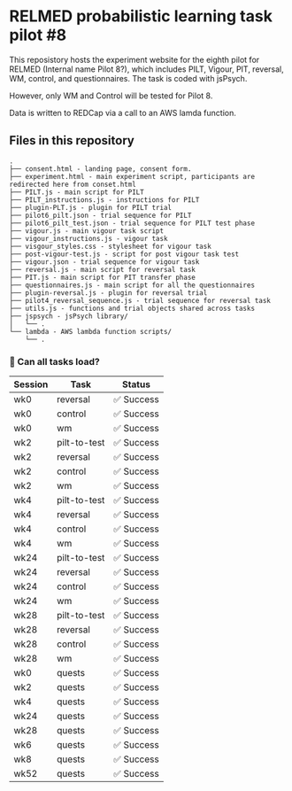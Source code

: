 # RELMED probabilistic learning task pilot #8
This reposistory hosts the experiment website for the eighth pilot for RELMED (Internal name Pilot 8?), which includes PILT, Vigour, PIT, reversal, WM, control, and questionnaires. The task is coded with jsPsych.

However, only WM and Control will be tested for Pilot 8.

Data is written to REDCap via a call to an AWS lamda function.

## Files in this repository
```
.
├── consent.html - landing page, consent form.
├── experiment.html - main experiment script, participants are redirected here from conset.html
├── PILT.js - main script for PILT
├── PILT_instructions.js - instructions for PILT
├── plugin-PLT.js - plugin for PILT trial
├── pilot6_pilt.json - trial sequence for PILT
├── pilot6_pilt_test.json - trial sequence for PILT test phase
├── vigour.js - main vigour task script
├── vigour_instructions.js - vigour task 
├── visgour_styles.css - stylesheet for vigour task
├── post-vigour-test.js - script for post vigour task test
├── vigour.json - trial sequence for vigour task
├── reversal.js - main script for reversal task
├── PIT.js - main script for PIT transfer phase
├── questionnaires.js - main script for all the questionnaires
├── plugin-reversal.js - plugin for reversal trial
├── pilot4_reversal_sequence.js - trial sequence for reversal task
├── utils.js - functions and trial objects shared across tasks
├── jspsych - jsPsych library/
│   └── .
└── lambda - AWS lambda function scripts/
    └── .
```


<!-- LOADING-TEST-RESULTS -->

### 🧪 Can all tasks load?

| Session | Task | Status |
|---------|------|--------|
| wk0 | reversal | ✅ Success |
| wk0 | control | ✅ Success |
| wk0 | wm | ✅ Success |
| wk2 | pilt-to-test | ✅ Success |
| wk2 | reversal | ✅ Success |
| wk2 | control | ✅ Success |
| wk2 | wm | ✅ Success |
| wk4 | pilt-to-test | ✅ Success |
| wk4 | reversal | ✅ Success |
| wk4 | control | ✅ Success |
| wk4 | wm | ✅ Success |
| wk24 | pilt-to-test | ✅ Success |
| wk24 | reversal | ✅ Success |
| wk24 | control | ✅ Success |
| wk24 | wm | ✅ Success |
| wk28 | pilt-to-test | ✅ Success |
| wk28 | reversal | ✅ Success |
| wk28 | control | ✅ Success |
| wk28 | wm | ✅ Success |
| wk0 | quests | ✅ Success |
| wk2 | quests | ✅ Success |
| wk4 | quests | ✅ Success |
| wk24 | quests | ✅ Success |
| wk28 | quests | ✅ Success |
| wk6 | quests | ✅ Success |
| wk8 | quests | ✅ Success |
| wk52 | quests | ✅ Success |

<!-- LOADING-TEST-RESULTS -->